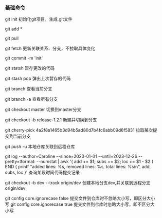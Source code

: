 ### 基础命令

git init  初始化git项目，生成.git文件

git add *

git pull 

git fetch 更新关联关系、分支，不拉取具体变化

git commit -m 'init'

git statsh 暂存更改的代码

git stash pop 弹出上次暂存的代码

git branch 查看当前分支

git branch -a 查看所有分支

git checkout master 切换到master分支

git checkout -b release-1.2.1 新建并切换到分支

git cherry-pick 4a2f8a1465b3d94b5ad80d7b4fc6abb09d6f5831 拉取某次提交到当前分支

git push -u  本地仓库关联到远程仓库

git log --author=Caroline --since=2023-01-01 --until=2023-12-26 --pretty=tformat: --numstat | awk '{ add += $1; subs += $2; loc += $1 - $2 } END { printf "added lines: %s, removed lines: %s, total lines: %s\n", add, subs, loc }'
查询某段时间代码提交记录

git checkout -b dev --track origin/dev 创建本地分支dev,并关联到远程分支origin/dev

git  config core.ignorecase false  提交文件到仓库时不忽略大小写，即区分大小写
git  config core.ignorecase true  提交文件到仓库时忽略大小写，即不区分大小写